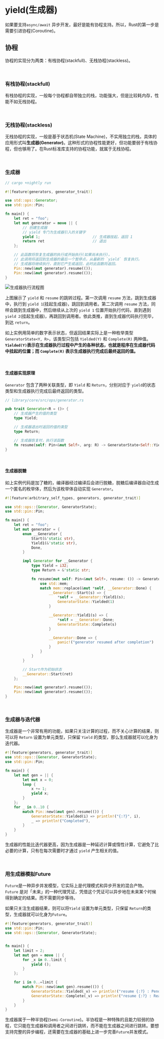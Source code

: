 # yield(生成器)

如果要支持`async/await` 异步开发，最好是能有协程支持。所以，Rust的第一步是需要引进协程(Coroutine)。

## 协程

协程的实现分为两类：有栈协程(stackfull)、无栈协程(stackless)。

&nbsp;

### 有栈协程(stackfull)

有栈协程的实现，一般每个协程都自带独立的栈，功能强大，但是比较耗内存，性能不如无栈协程。

&nbsp;

### 无栈协程(stackless)

无栈协程的实现，一般是基于状态机(State Machine)，不实用独立的栈，具体的应用形式叫**生成器(Generator)**。这种形式的协程性能更好，但功能要弱于有栈协程，但也够用了。在Rust标准库支持的协程功能，就属于无栈协程。

&nbsp;

### 生成器

```rust
// cargo +nightly run

#![feature(generators, generator_trait)]

use std::ops::Generator;
use std::pin::Pin;

fn main() {
    let ret = "foo";
    let mut generator = move || {
        // 创建生成器
        // yield 专门为生成器引入的关键字
        yield 1;                        // 生成器挂起，返回 1
        return ret                      // 退出
    };

    // 此函数将恢复生成器的执行或开始执行(如果尚未执行)。 
    // 此调用将返回到生成器的最后一个暂停点，从最新的 `yield` 恢复执行。 
    // 生成器将继续执行，直到它产生或返回，此时此函数将返回。
    Pin::new(&mut generator).resume(());
    Pin::new(&mut generator).resume(());
}
```

![生成器执行流程图](生成器执行流程图.png)

上图展示了 `yield` 和 `resume` 的跳转过程。第一次调用 `resume` 方法，跳到生成器中，执行到 `yield 1`(挂起生成器)，跳回到调用者。第二次调用 `resume` 方法，同样会跳到生成器中，然后继续从上次的 `yield 1` 位置开始执行代码，直到遇到 `yield 2`(挂起生成器)，再跳回到调用者。依此类推，直到生成器代码执行完毕，到达 `return`。

如上实例用简单的数字表示状态，但返回结果实际上是一种枚举类型 `GeneratorState<Y, R>`，该类型只包括 `Yielded(Y)` 和 `Complete(R)` 两种值。**`Yielded(Y)`表示在生成器执行过程中产生的各种状态，也就是程序在生成器代码中挂起的位置；而 `Complete(R)` 表示生成器执行完成后最终返回的值。**

&nbsp;

#### 生成器实现原理

`Generator` 包含了两种关联类型，即 `Yield` 和 `Return`，分别对应于 `yield`的状态类型和生成器执行完成后最终返回的类型。

```rust
// library/core/src/ops/generator.rs

pub trait Generator<R = ()> {
    // 生成器产生的值的类型
    type Yield;

    // 生成器退出时返回的值的类型
    type Return;

    // 生成器恢复时，执行该函数
    fn resume(self: Pin<&mut Self>, arg: R) -> GeneratorState<Self::Yield, Self::Return>;
}
```

&nbsp;

#### 生成器脱糖

如上实例代码是加了糖的，编译器经过编译后会进行脱糖，脱糖后编译器自动生成一个匿名的枚举体，然后为该枚举体自动实现 `Generator`。

```rust
#![feature(arbitrary_self_types, generators, generator_trait)]

use std::ops::{Generator, GeneratorState};
use std::pin::Pin;

fn main() {
    let ret = "foo";
    let mut generator = {
        enum __Generator {
            Start(&'static str),
            Yield1(&'static str),
            Done,
        }

        impl Generator for __Generator {
            type Yield = i32;
            type Return = &'static str;

            fn resume(mut self: Pin<&mut Self>, resume: ()) -> GeneratorState<i32, &'static str> {
                use std::mem;
                match mem::replace(&mut *self, __Generator::Done) {
                    __Generator::Start(s) => {
                        *self = __Generator::Yield1(s);
                        GeneratorState::Yielded(1)
                    }

                    __Generator::Yield1(s) => {
                        *self = __Generator::Done;
                        GeneratorState::Complete(s)
                    }

                    __Generator::Done => {
                        panic!("generator resumed after completion")
                    }
                }
            }
        }

        // Start作为初始状态
        __Generator::Start(ret)
    };

    Pin::new(&mut generator).resume(());
    Pin::new(&mut generator).resume(());
}
```

&nbsp;

### 生成器与迭代器

生成器是一个非常有用的功能，如果只关注计算的过程，而不关心计算的结果，则可以将 `Return` 设置为单元类型，只保留 `Yield` 的类型，那么生成器就可以化身为迭代器。

```rust
#![feature(generators, generator_trait)]
use std::ops::{Generator, GeneratorState};
use std::pin::Pin;

fn main() {
    let mut gen = || {
        let mut x = 0;
        loop {
            x += 1;
            yield x;
        }
    };
    for _ in 0..10 {
        match Pin::new(&mut gen).resume(()) {
            GeneratorState::Yielded(i) => println!("{:?}", i),
            _ => println!("Completed"),
        }
    }
}
```

生成器的性能比迭代器更高，因为生成器是一种延迟计算或惰性计算，它避免了比必要的计算，只有在每次需要时才通过 `yield` 产生相关的值。

&nbsp;

### 用生成器模拟Future

`Future`是一种异步并发模型，它实际上是代理模式和异步开发的混合产物。`Future` 是对「未来」的一种代理凭证，凭借这个凭证可以异步地在未来某个时候得到确定的结果。而不需要同步等待。

如果只关注生成器结果，则可以将`Yield` 设置为单元类型，只保留 `Return`的类型，生成器就可以化身为`Future`。

```rust
#![feature(generators, generator_trait)]
use std::pin::Pin;
use std::ops::{Generator, GeneratorState};


fn main() {
    let limit = 2;
    let mut gen = move || {
        for _x in 0..limit {
            yield ();
        }
    };

    for i in 0..=limit {
        match Pin::new(&mut gen).resume(()) {
            GeneratorState::Yielded(_v) => println!("resume {:?} : Pending", i),
            GeneratorState::Complete(_v) => println!("resume {:?} : Ready", i),
        }
    }
}
```

生成器属于一种半协程(`Semi-Coroutine`)。半协程是一种特殊的且能力较弱的协程，它只能在生成器和调用者之间进行跳转，而不能在生成器之间进行跳转。要想支持完整的异步编程，还需要在生成器的基础上进一步完善`Future`并发模式。
